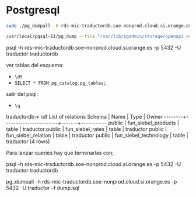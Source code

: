 # Postgresql

```bash
sudo ./pg_dumpall -h rds-mic-traductordb.soe-nonprod.cloud.si.orange.es -p 5432 -U traductor -l traductordb  -f dump.sql
```

```bash
/usr/local/pgsql-11/pg_dump --file "/var/lib/pgadmin/storage/openapi_orange.com/traductordb.sql" --host "rds-mic-traductordb.soe-nonprod.cloud.si.orange.es" --port "5432" --username "traductor" --no-password --verbose --format=p --section=data --encoding "UTF8" "traductordb"
```

psql -h rds-mic-traductordb.soe-nonprod.cloud.si.orange.es -p 5432 -U traductor traductordb

ver tablas del esquema:

* `\dt`
* `SELECT * FROM pg_catalog.pg_tables;`

salir del psql:

* `\q`

traductordb-&gt; \dt List of relations Schema \| Name \| Type \| Owner --------+-----------------------+-------+----------- public \| fun\_siebel\_products \| table \| traductor public \| fun\_siebel\_rates \| table \| traductor public \| fun\_siebel\_relation \| table \| traductor public \| fun\_siebel\_technology \| table \| traductor \(4 rows\)

Para lanzar queries hay que terminarlas con;

psql -h rds-mic-traductordb.soe-nonprod.cloud.si.orange.es -p 5432 -U traductor traductordb

pg\_dumpall -h rds-mic-traductordb.soe-nonprod.cloud.si.orange.es -p 5432 -U traductor -f dump.sql

